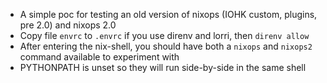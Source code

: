 * A simple poc for testing an old version of nixops (IOHK custom, plugins, pre 2.0) and nixops 2.0
* Copy file `envrc` to `.envrc` if you use direnv and lorri, then `direnv allow`
* After entering the nix-shell, you should have both a `nixops` and `nixops2` command available to experiment with
* PYTHONPATH is unset so they will run side-by-side in the same shell
